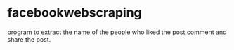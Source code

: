 # facebookwebscraping
program to extract the name of the people who liked the post,comment and share the post.
